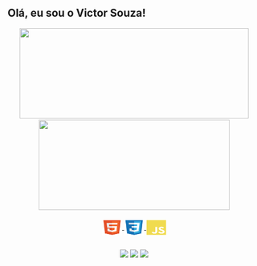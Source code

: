 ## Olá, eu sou o Victor Souza!
<div align="center">
  <a href="https://github.com/VictorSouza02">
  <img width="456px" height="180em" src="https://github-readme-stats.vercel.app/api?username=VictorSouza02&show_icons=true&theme=dracula&include_all_commits=true&count_private=true"/>
  <img width="380px" height="180em" src="https://github-readme-stats.vercel.app/api/top-langs/?username=VictorSouza02&layout=compact&langs_count=7&theme=dracula"/>
</div style="display: inline_block">
<br>
  <div align="center">
    <img align="center" alt="HTML" height="30" width="40" src="https://raw.githubusercontent.com/devicons/devicon/master/icons/html5/html5-original.svg">
    <img align="center" alt="CSS" height="30" width="40" src="https://raw.githubusercontent.com/devicons/devicon/master/icons/css3/css3-original.svg">
    <img align="center" alt="Js" height="30" width="40" src="https://raw.githubusercontent.com/devicons/devicon/master/icons/javascript/javascript-plain.svg">
  </div>
  
  ##
 
<div align="center"> 
  <a href="https://www.instagram.com/victorsouza.png/" target="_blank"><img src="https://img.shields.io/badge/-Instagram-%23E4405F?style=for-the-badge&logo=instagram&logoColor=white" target="_blank"></a> 
  <a href="https://www.linkedin.com/in/victorsouza02/" target="_blank"><img src="https://img.shields.io/badge/-LinkedIn-%230077B5?style=for-the-badge&logo=linkedin&logoColor=white" target="_blank"></a>
  <a href = "mailto:victorbatistasouza2002@gmail.com"><img src="https://img.shields.io/badge/-Gmail-%23333?style=for-the-badge&logo=gmail&logoColor=white" target="_blank"></a>
</div>
